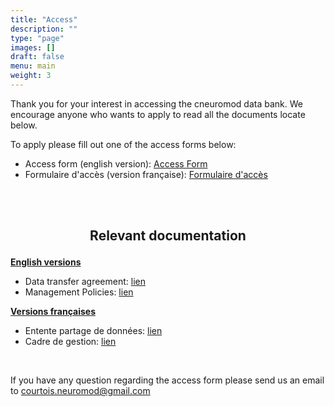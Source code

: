 ```yaml
---
title: "Access"
description: ""
type: "page"
images: []
draft: false
menu: main
weight: 3
---
```

Thank you for your interest in accessing the cneuromod data bank. We encourage anyone who wants to apply to read all the documents locate below.

To apply please fill out one of the access forms below:

-   Access form (english version): <a href="https://limesurvey.unf-montreal.ca/index.php/971272?newtest=Y&lang=en" target="_blank">Access Form</a>
-   Formulaire d'accès (version française): <a href="https://limesurvey.unf-montreal.ca/index.php/971272?newtest=Y&lang=fr" target="_blank">Formulaire d'accès</a>

<br><br>

## <p align=center>Relevant documentation</p>

__<u>English versions</u>__

-   Data transfer agreement: [lien](cneuromod_data_transfer_agreement_en_2022-06-06.pdf)
-   Management Policies: [lien](cneuromod_management_policies_en_2022-05-06.pdf)

__<u>Versions françaises</u>__

-   Entente partage de données: [lien](cneuromod_entente_transfert_donnees_fr_2022-06-06.docx.pdf)
-   Cadre de gestion: [lien](cneuromod_cadre_gestion_fr_2022-05-06.pdf)

<br>

If you have any question regarding the access form please send us an email to courtois.neuromod@gmail.com
